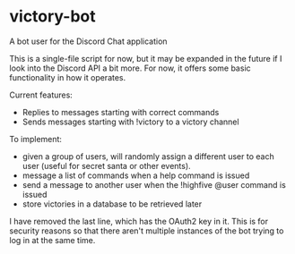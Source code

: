 # victory-bot
A bot user for the Discord Chat application

This is a single-file script for now, but it may be expanded in the future if I look into the Discord API a bit more.  For now, it offers some basic functionality in how it operates.

Current features:
* Replies to messages starting with correct commands
* Sends messages starting with !victory to a victory channel

To implement:
* given a group of users, will randomly assign a different user to each user (useful for secret santa or other events).
* message a list of commands when a help command is issued
* send a message to another user when the !highfive @user command is issued
* store victories in a database to be retrieved later

I have removed the last line, which has the OAuth2 key in it. This is for security reasons so that there aren't multiple instances of the bot trying to log in at the same time.
